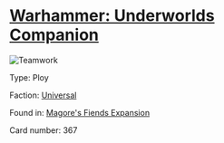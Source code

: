 # [Warhammer: Underworlds Companion](https://guidokessels.github.io/wh-underworlds)

  

![Teamwork](https://warhammerunderworlds.com/wp-content/uploads/sites/6/2018/03/367_ENG.png)



Type: Ploy

Faction: [Universal](https://guidokessels.github.io/wh-underworlds/factions/universal.md)

Found in: [Magore's Fiends Expansion](https://guidokessels.github.io/wh-underworlds/locations/magores-fiends-expansion.md)

Card number: 367
